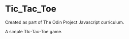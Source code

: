 # Tic_Tac_Toe

Created as part of The Odin Project Javascript curriculum.

A simple TIc-Tac-Toe game. 